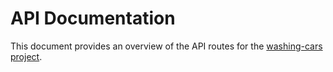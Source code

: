 # API Documentation
This document provides an overview of the API routes for the [washing-cars project](https://abdelrhman-arfat.github.io/blsmy-docs/).
